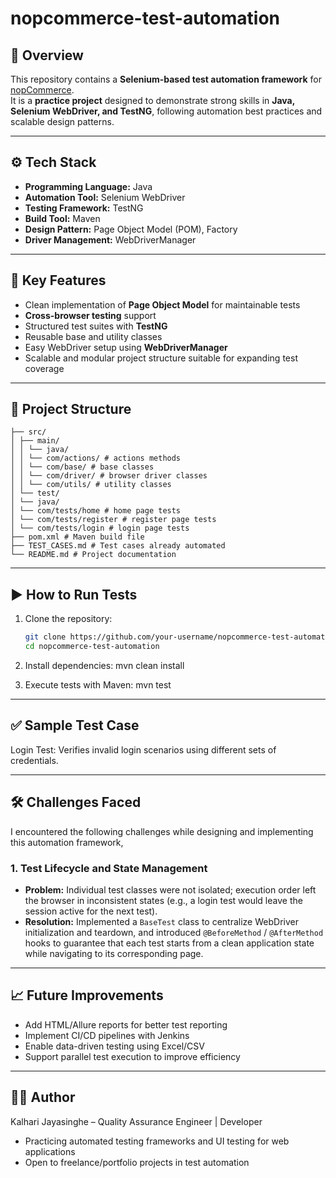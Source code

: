 # nopcommerce-test-automation

## 📌 Overview
This repository contains a **Selenium-based test automation framework** for [nopCommerce](https://demo.nopcommerce.com/).  
It is a **practice project** designed to demonstrate strong skills in **Java, Selenium WebDriver, and TestNG**, following automation best practices and scalable design patterns.

---

## ⚙️ Tech Stack
- **Programming Language:** Java  
- **Automation Tool:** Selenium WebDriver  
- **Testing Framework:** TestNG  
- **Build Tool:** Maven  
- **Design Pattern:** Page Object Model (POM), Factory  
- **Driver Management:** WebDriverManager  

---

## 🚀 Key Features
- Clean implementation of **Page Object Model** for maintainable tests  
- **Cross-browser testing** support  
- Structured test suites with **TestNG**  
- Reusable base and utility classes  
- Easy WebDriver setup using **WebDriverManager**  
- Scalable and modular project structure suitable for expanding test coverage  

---

## 📂 Project Structure
```nopcommerce-test-automation/
├── src/
│ ├── main/
│ │ └── java/
│ │ └── com/actions/ # actions methods
│ │ └── com/base/ # base classes
│ │ └── com/driver/ # browser driver classes
│ │ └── com/utils/ # utility classes  
│ └── test/
│ └── java/
│ └── com/tests/home # home page tests
│ └── com/tests/register # register page tests
│ └── com/tests/login # login page tests
├── pom.xml # Maven build file
├── TEST_CASES.md # Test cases already automated
└── README.md # Project documentation
```

---

## ▶️ How to Run Tests
1. Clone the repository:  
   ```bash
   git clone https://github.com/your-username/nopcommerce-test-automation.git
   cd nopcommerce-test-automation
   
2. Install dependencies:
mvn clean install

3. Execute tests with Maven:
mvn test

---
## ✅ Sample Test Case

Login Test: Verifies invalid login scenarios using different sets of credentials.

---

## 🛠️ Challenges Faced  
I encountered the following challenges while designing and implementing this automation framework,

### 1. Test Lifecycle and State Management 
- **Problem:** Individual test classes were not isolated; execution order left the browser in inconsistent states (e.g., a login test would leave the session active for the next test).  
- **Resolution:** Implemented a `BaseTest` class to centralize WebDriver initialization and teardown, and introduced `@BeforeMethod` / `@AfterMethod` hooks to guarantee that each test starts from a clean application state while navigating to its corresponding page.  

---
## 📈 Future Improvements
- Add HTML/Allure reports for better test reporting
- Implement CI/CD pipelines with Jenkins
- Enable data-driven testing using Excel/CSV
- Support parallel test execution to improve efficiency

---
## 👨‍💻 Author
Kalhari Jayasinghe – Quality Assurance Engineer | Developer
- Practicing automated testing frameworks and UI testing for web applications
- Open to freelance/portfolio projects in test automation
